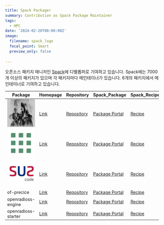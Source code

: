 ```yaml
---
title: Spack Packager
summary: Contribution as Spack Package Maintainer
tags:
  - HPC
date: '2024-02-20T08:00:00Z'
image:
  filename: spack_logo
  focal_point: Smart
  preview_only: false

---
```


오픈소스 패키지 매니저인 [Spack](https://spack.io)에 디벨롭퍼로 기여하고 있습니다.
Spack에는 7000개 이상의 패키지가 있으며 각 패키지마다 메인테이너가 있습니다.
6개의 패키지에서 메인테이너로 기여하고 있습니다.

|Package|Homepage|Repository|Spack_Package|Spack_Recipe|
|--|--|--|--|--|
|![FDS](fds_logo.png "FDS")|[Link](https://pages.nist.gov/fds-smv/)|[Repository](https://github.com/firemodels/fds)|[Package Portal](https://packages.spack.io/package.html?name=fds)|[Recipe](https://github.com/spack/spack/tree/develop/var/spack/repos/builtin/packages/fds/package.py)|
|![OpenFOAM-org](openfoam-org_logo.png "OpenFOAM-org")|[Link](https://openfoam.org/)|[Repository](https://github.com/OpenFOAM)|[Package Portal](https://packages.spack.io/package.html?name=openfoam-org)|[Recipe](https://github.com/spack/spack/tree/develop/var/spack/repos/builtin/packages/openfoam-org/package.py)|
|![SU2](su2_logo.png "SU2")|[Link](https://su2code.github.io)|[Repository](https://github.com/su2code/SU2)|[Package Portal](https://packages.spack.io/package.html?name=su2)|[Recipe](https://github.com/spack/spack/tree/develop/var/spack/repos/builtin/packages/su2/package.py)|
|of-precice|[Link](https://precice.org/adapter-openfoam-overview.html/)|[Repository](https://github.com/precice/openfoam-adapter)|[Package Portal](https://packages.spack.io/package.html?name=of-precice)|[Recipe](https://github.com/spack/spack/tree/develop/var/spack/repos/builtin/packages/of-precice/package.py)|
|openradioss-engine|[Link](https://openradioss.org)|[Repository](https://github.com/OpenRadioss/OpenRadioss)|[Package Portal](https://packages.spack.io/package.html?name=openradioss-engine)|[Recipe](https://github.com/spack/spack/tree/develop/var/spack/repos/builtin/packages/openradioss-engine/package.py)|
|openradioss-starter|[Link](https://openradioss.org)|[Repository](https://github.com/OpenRadioss/OpenRadioss)|[Package Portal](https://packages.spack.io/package.html?name=openradioss-starter)|[Recipe](https://github.com/spack/spack/tree/develop/var/spack/repos/builtin/packages/openradioss-starter/package.py)|

